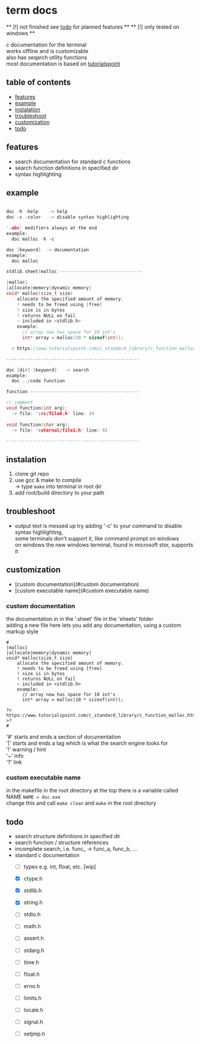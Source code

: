 
# term docs

** [!] not finished see [todo](#todo) for planned features **
** [!] only tested on windows **

c documentation for the terminal <br>
works offline and is customizable <br>
also has seqarch utility functions <br>
most documentation is based on [tutorialspoint](https://www.tutorialspoint.co://www.tutorialspoint.com/c_standard_library/index.htm)

## table of contents
  - [features](#features)
  - [example](#example)
  - [instalation](#instalation)
  - [troubleshoot](#troubleshoot)
  - [customization](#customization)
  - [todo](#todo)


## features
  - search documentation for standard c functions
  - search function definitions in specified dir
  - syntax highlighting


## example

```c

doc -h -help    -> help
doc -c -color   -> disable syntax highlighting  

'-abc' modifiers always at the end
example:
  doc malloc -h -c

doc [keyword]  -> documentation
example:
  doc malloc

stdlib.sheet|malloc -------------------------------

|malloc|
|allocate|memory|dynamic memory|
void* malloc(size_t size)
    allocate the specified amount of memory.
    ! needs to be freed using [free]
    ! size is in bytes
    ! returns NULL on fail
    ~ included in <stdlib.h>
    example:
      // array now has space for 10 int's
      int* array = malloc(10 * sizeof(int));

  < https://www.tutorialspoint.com/c_standard_library/c_function_malloc.htm >

--------------------------------------------------

doc [dir] [keyword]   -> search
example:
  doc ../code function 

function -----------------------------------------

// comment
void function(int arg);
  -> file: 'src/file0.h' line: 34
  
void function(char arg);
  -> file: 'external/file1.h' line: 92

--------------------------------------------------

```

## instalation
  1. clone git repo
  2. use gcc & make to compile <br>
    -> type `make` into terminal in root dir
  3. add root/build directory to your path

## troubleshoot
  - output text is messed up
    try adding '-c' to your command to disable syntax highlighting, <br>
    some terminals don't support it, like command prompt on windows <br>
    on windows the new windows terminal, found in microsoft stor, supports it

## customization

  - [custom documentation](#custom documentation)
  - [custom executable name](#custom executable name)

### custom documentation
the documentation in in the '.sheet' file in the 'sheets' folder <br>
adding a new file here lets you add any documentation, using a custom markup style <br>

```
#
|malloc|
|allocate|memory|dynamic memory|
void* malloc(size_t size)   
    allocate the specified amount of memory.
    ! needs to be freed using [free]
    ! size is in bytes
    ! returns NULL on fail
    ~ included in <stdlib.h>
    example: 
      // array now has space for 10 int's
      int* array = malloc(10 * sizeof(int));

?< https://www.tutorialspoint.com/c_standard_library/c_function_malloc.htm >?
#
```
'#' starts and ends a section of documentation <br>
'|' starts and ends a tag which is what the search engine looks for <br>
'!' warning / hint <br>
'~' info <br>
'?' link <br>

### custom executable name
in the makefile in the root directory at the top there is a variable called NAME `NAME = doc.exe` <br>
change this and call `make clean` and `make` in the root directory

## todo 
  - search structure definitions in specified dir
  - search function / structure references
  - incomplete search, i.e. func_ -> func_a, func_b, ...
  - standard c documentation
    - [ ] types e.g. int, float, etc. [wip]
    - [x] ctype.h
    - [x] stdlib.h
    - [x] string.h
    - [ ] stdio.h
    - [ ] math.h
    - [ ] assert.h
    - [ ] stdarg.h
    - [ ] time.h
    - [ ] float.h
    - [ ] erno.h 
    - [ ] limits.h
    - [ ] locale.h
    - [ ] signal.h
    - [ ] setjmp.h


